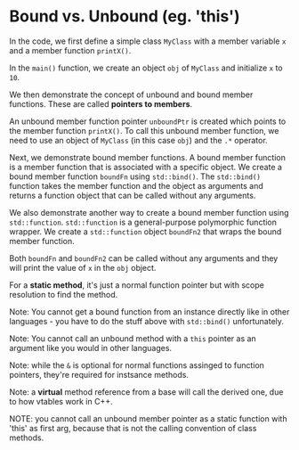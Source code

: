 # Bound vs. Unbound (eg. 'this')

In the code, we first define a simple class `MyClass` with a member variable `x` and a member function `printX()`. 

In the `main()` function, we create an object `obj` of `MyClass` and initialize `x` to `10`.

We then demonstrate the concept of unbound and bound member functions. These are called __pointers to members__.

An unbound member function pointer `unboundPtr` is created which points to the member function `printX()`. To call this unbound member function, we need to use an object of `MyClass` (in this case `obj`) and the `.*` operator.

Next, we demonstrate bound member functions. A bound member function is a member function that is associated with a specific object. We create a bound member function `boundFn` using `std::bind()`. The `std::bind()` function takes the member function and the object as arguments and returns a function object that can be called without any arguments.

We also demonstrate another way to create a bound member function using `std::function`. `std::function` is a general-purpose polymorphic function wrapper. We create a `std::function` object `boundFn2` that wraps the bound member function.

Both `boundFn` and `boundFn2` can be called without any arguments and they will print the value of `x` in the `obj` object.

For a __static method__, it's just a normal function pointer but with scope resolution to find the method.

Note: You cannot get a bound function from an instance directly like in other languages - you have to do the stuff above with `std::bind()` unfortunately.

Note: You cannot call an unbound method with a `this` pointer as an argument like you would in other languages.

Note: while the `&` is optional for normal functions assinged to function pointers, they're required for instsance methods.

Note: a __virtual__ method reference from a base will call the derived one, due to how vtables work in C++.

NOTE: you cannot call an unbound member pointer as a static function with 'this' as first arg, because that is not the calling convention of class methods.
